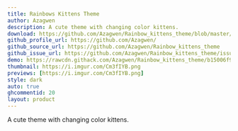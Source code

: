```yaml
---
title: Rainbows Kittens Theme
author: Azagwen
description: A cute theme with changing color kittens.
download: https://github.com/Azagwen/Rainbow_kittens_theme/blob/master/Rainbow_kittens_V0.1.3.theme.css
github_profile_url: https://github.com/Azagwen/
github_source_url: https://github.com/Azagwen/Rainbow_kittens_theme
github_issue_url: https://github.com/Azagwen/Rainbow_kittens_theme/issues
demo: https://rawcdn.githack.com/Azagwen/Rainbow_kittens_theme/b15006f9a359cf9141e9d63e7905b0ff9f759023/Rainbow_kittens_V0.1.3.theme.css
thumbnail: https://i.imgur.com/Cm3fIYB.png
previews: [https://i.imgur.com/Cm3fIYB.png]
style: dark
auto: true
ghcommentid: 20
layout: product
---
```

A cute theme with changing color kittens.